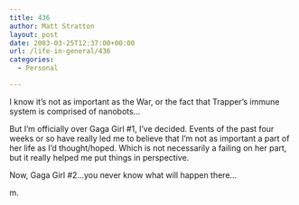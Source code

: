 ```yaml
---
title: 436
author: Matt Stratton
layout: post
date: 2003-03-25T12:37:00+00:00
url: /life-in-general/436
categories:
  - Personal

---
```

I know it&#8217;s not as important as the War, or the fact that Trapper&#8217;s immune system is comprised of nanobots&#8230;

But I&#8217;m officially over Gaga Girl #1, I&#8217;ve decided. Events of the past four weeks or so have really led me to believe that I&#8217;m not as important a part of her life as I&#8217;d thought/hoped. Which is not necessarily a failing on her part, but it really helped me put things in perspective.

Now, Gaga Girl #2&#8230;you never know what will happen there&#8230;

m.